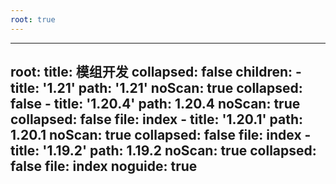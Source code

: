 ```yaml
---
root: true
---
```


---
root:
  title: 模组开发
  collapsed: false
  children:
      - title: '1.21'
        path: '1.21'
        noScan: true
        collapsed: false
      - title: '1.20.4'
        path: 1.20.4
        noScan: true
        collapsed: false
        file: index
      - title: '1.20.1'
        path: 1.20.1
        noScan: true
        collapsed: false
        file: index
      - title: '1.19.2'
        path: 1.19.2
        noScan: true
        collapsed: false
        file: index
noguide: true
---